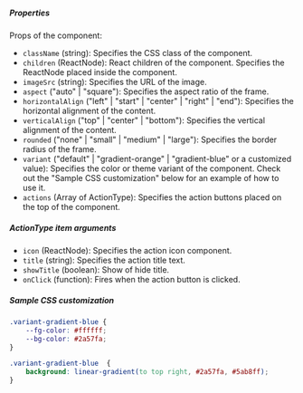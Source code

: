 ##### Properties

Props of the component:

- `className` (string): Specifies the CSS class of the component.
- `children` (ReactNode): React children of the component. Specifies the ReactNode placed inside the component.
- `imageSrc` (string): Specifies the URL of the image.
- `aspect` ("auto" | "square"): Specifies the aspect ratio of the frame.
- `horizontalAlign` ("left" | "start" | "center" | "right" | "end"): Specifies the horizontal alignment of the content.
- `verticalAlign` ("top" | "center" | "bottom"): Specifies the vertical alignment of the content.
- `rounded` ("none" | "small" | "medium" | "large"): Specifies the border radius of the frame.
- `variant` ("default" | "gradient-orange" | "gradient-blue" or a customized value): Specifies the color or theme variant of the component. Check out the "Sample CSS customization" below for an example of how to use it.
- `actions` (Array of ActionType): Specifies the action buttons placed on the top of the component.

##### ActionType item arguments

- `icon` (ReactNode): Specifies the action icon component.
- `title` (string): Specifies the action title text.
- `showTitle` (boolean): Show of hide title.
- `onClick` (function): Fires when the action button is clicked.

##### Sample CSS customization

```css
.variant-gradient-blue {
    --fg-color: #ffffff;
    --bg-color: #2a57fa;
}

.variant-gradient-blue  {
    background: linear-gradient(to top right, #2a57fa, #5ab8ff);
}
```
